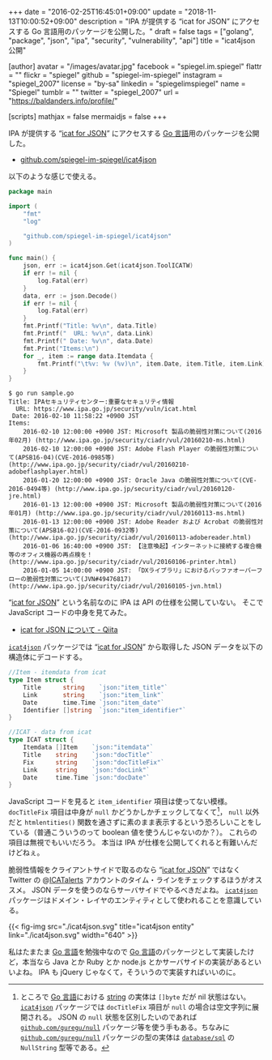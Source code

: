 +++
date = "2016-02-25T16:45:01+09:00"
update = "2018-11-13T10:00:52+09:00"
description = "IPA が提供する “icat for JSON” にアクセスする Go 言語用のパッケージを公開した。"
draft = false
tags = ["golang", "package", "json", "ipa", "security", "vulnerability", "api"]
title = "icat4json 公開"

[author]
  avatar = "/images/avatar.jpg"
  facebook = "spiegel.im.spiegel"
  flattr = ""
  flickr = "spiegel"
  github = "spiegel-im-spiegel"
  instagram = "spiegel_2007"
  license = "by-sa"
  linkedin = "spiegelimspiegel"
  name = "Spiegel"
  tumblr = ""
  twitter = "spiegel_2007"
  url = "https://baldanders.info/profile/"

[scripts]
  mathjax = false
  mermaidjs = false
+++

IPA が提供する “[icat for JSON]” にアクセスする [Go 言語]用のパッケージを公開した。

- [github.com/spiegel-im-spiegel/icat4json](https://github.com/spiegel-im-spiegel/icat4json "spiegel-im-spiegel/icat4json: icat for JSON with Golang")

以下のような感じで使える。

```go
package main

import (
    "fmt"
    "log"

    "github.com/spiegel-im-spiegel/icat4json"
)

func main() {
    json, err := icat4json.Get(icat4json.ToolICATW)
    if err != nil {
        log.Fatal(err)
    }
    data, err := json.Decode()
    if err != nil {
        log.Fatal(err)
    }
    fmt.Printf("Title: %v\n", data.Title)
    fmt.Printf("  URL: %v\n", data.Link)
    fmt.Printf(" Date: %v\n", data.Date)
    fmt.Print("Items:\n")
    for _, item := range data.Itemdata {
        fmt.Printf("\t%v: %v (%v)\n", item.Date, item.Title, item.Link)
    }
}
```

```text
$ go run sample.go
Title: IPAセキュリティセンター:重要なセキュリティ情報
  URL: https://www.ipa.go.jp/security/vuln/icat.html
 Date: 2016-02-10 11:58:22 +0900 JST
Items:
    2016-02-10 12:00:00 +0900 JST: Microsoft 製品の脆弱性対策について(2016年02月) (http://www.ipa.go.jp/security/ciadr/vul/20160210-ms.html)
    2016-02-10 12:00:00 +0900 JST: Adobe Flash Player の脆弱性対策について(APSB16-04)(CVE-2016-0985等) (http://www.ipa.go.jp/security/ciadr/vul/20160210-adobeflashplayer.html)
    2016-01-20 12:00:00 +0900 JST: Oracle Java の脆弱性対策について(CVE-2016-0494等) (http://www.ipa.go.jp/security/ciadr/vul/20160120-jre.html)
    2016-01-13 12:00:00 +0900 JST: Microsoft 製品の脆弱性対策について(2016年01月) (http://www.ipa.go.jp/security/ciadr/vul/20160113-ms.html)
    2016-01-13 12:00:00 +0900 JST: Adobe Reader および Acrobat の脆弱性対策について(APSB16-02)(CVE-2016-0932等) (http://www.ipa.go.jp/security/ciadr/vul/20160113-adobereader.html)
    2016-01-06 16:40:00 +0900 JST: 【注意喚起】インターネットに接続する複合機等のオフィス機器の再点検を！ (http://www.ipa.go.jp/security/ciadr/vul/20160106-printer.html)
    2016-01-05 14:00:00 +0900 JST: 「DXライブラリ」におけるバッファオーバーフローの脆弱性対策について(JVN#49476817) (http://www.ipa.go.jp/security/ciadr/vul/20160105-jvn.html)
```

“[icat for JSON]” という名前なのに IPA は API の仕様を公開していない。
そこで JavaScript コードの中身を見てみた。

- [icat for JSON について - Qiita](http://qiita.com/spiegel-im-spiegel/items/4acefe47d3dda688a03e)

[`icat4json`] パッケージでは “[icat for JSON]” から取得した JSON データを以下の構造体にデコードする。

```go
//Item - itemdata from icat
type Item struct {
    Title      string    `json:"item_title"`
    Link       string    `json:"item_link"`
    Date       time.Time `json:"item_date"`
    Identifier []string  `json:"item_identifier"`
}

//ICAT - data from icat
type ICAT struct {
    Itemdata []Item    `json:"itemdata"`
    Title    string    `json:"docTitle"`
    Fix      string    `json:"docTitleFix"`
    Link     string    `json:"docLink"`
    Date     time.Time `json:"docDate"`
}
```

JavaScript コードを見ると `item_identifier` 項目は使ってない模様。
`docTitleFix` 項目は中身が `null` かどうかしかチェックしてなくて[^s]， `null` 以外だと `htmlentities()` 関数を通さずに素のまま表示するという恐ろしいことをしている（普通こういうのって boolean 値を使うんじゃないのか？）。
これらの項目は無視でもいいだろう。
本当は IPA が仕様を公開してくれると有難いんだけどねぇ。

[^s]: ところで [Go 言語]における [string] の実体は `[]byte` だが nil 状態はない。 [`icat4json`] パッケージでは `docTitleFix` 項目が `null` の場合は空文字列に展開される。 JSON の `null` 状態を区別したいのであれば [`github.com/guregu/null`](https://github.com/guregu/null "guregu/null: reasonable handling of nullable values") パッケージ等を使う手もある。ちなみに [`github.com/guregu/null`](https://github.com/guregu/null "guregu/null: reasonable handling of nullable values") パッケージの型の実体は [`database/sql`](https://golang.org/pkg/database/sql/ "sql - The Go Programming Language") の `NullString` 型等である。

脆弱性情報をクライアントサイドで取るのなら “[icat for JSON]” ではなく Twitter の @[ICATalerts](https://twitter.com/ICATalerts/) アカウントのタイム・ラインをチェックするほうがオススメ。
JSON データを使うのならサーバサイドでやるべきだよね。
[`icat4json`] パッケージはドメイン・レイヤのエンティティとして使われることを意識している。

{{< fig-img src="./icat4json.svg" title="icat4json entity" link="./icat4json.svg" width="640" >}}

私はたまたま [Go 言語]を勉強中なので [Go 言語]のパッケージとして実装したけど，本当なら Java とか Ruby とか node.js とかサーバサイドの実装があるといいよね。
IPA も jQuery じゃなくて，そういうので実装すればいいのに。

[`icat4json`]: https://github.com/spiegel-im-spiegel/icat4json "spiegel-im-spiegel/icat4json: icat for JSON with Golang"
[icat for JSON]: https://www.ipa.go.jp/security/vuln/icat.html "サイバーセキュリティ注意喚起サービス「icat for JSON」：IPA 独立行政法人 情報処理推進機構"
[Go 言語]: https://golang.org/ "The Go Programming Language"
[string]: http://golang.org/ref/spec#String_types
